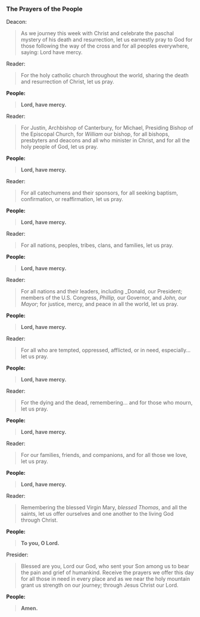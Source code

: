 ### The Prayers of the People
Deacon:
> As we journey this week with Christ and celebrate the paschal mystery of his death and resurrection, let us earnestly pray to God for those following the way of the cross and for all peoples everywhere, saying: Lord have mercy.

Reader:
> For the holy catholic church throughout the world, sharing the death and resurrection of Christ, let us pray.

**People:**
> **Lord, have mercy.**

Reader:
> For Justin, Archbishop of Canterbury, for Michael, Presiding Bishop of the Episcopal Church, for _William_ our bishop, for all bishops, presbyters and deacons and all who minister in Christ, and for all the holy people of God, let us pray.

**People:**
> **Lord, have mercy.**

Reader:
> For all catechumens and their sponsors, for all seeking baptism, confirmation, or reaffirmation, let us pray.

**People:**
> **Lord, have mercy.**

Reader:
> For all nations, peoples, tribes, clans, and families, let us pray.

**People:**
> **Lord, have mercy.**

Reader:
> For all nations and their leaders, including _Donald, our President; members of the U.S. Congress, _Phillip,_ our Governor, and _John, our Mayor_; for justice, mercy, and peace in all the world, let us pray.

**People:**
> **Lord, have mercy.**

Reader:
> For all who are tempted, oppressed, afflicted, or in need, especially... let us pray.

**People:**
> **Lord, have mercy.**

Reader:
> For the dying and the dead, remembering... and for those who mourn, let us pray.

**People:**
> **Lord, have mercy.**

Reader:
> For our families, friends, and companions, and for all those we love, let us pray.

**People:**
> **Lord, have mercy.**

Reader:
> Remembering the blessed Virgin Mary, _blessed Thomas_, and all the saints, let us offer ourselves and one another to the living God through Christ.

**People:**
> **To you, O Lord.**

Presider:
> Blessed are you, Lord our God, who sent your Son among us to bear the pain and grief of humankind. Receive the prayers we offer this day for all those in need in every place and as we near the holy mountain grant us strength on our journey; through Jesus Christ our Lord.

**People:**
> **Amen.**
